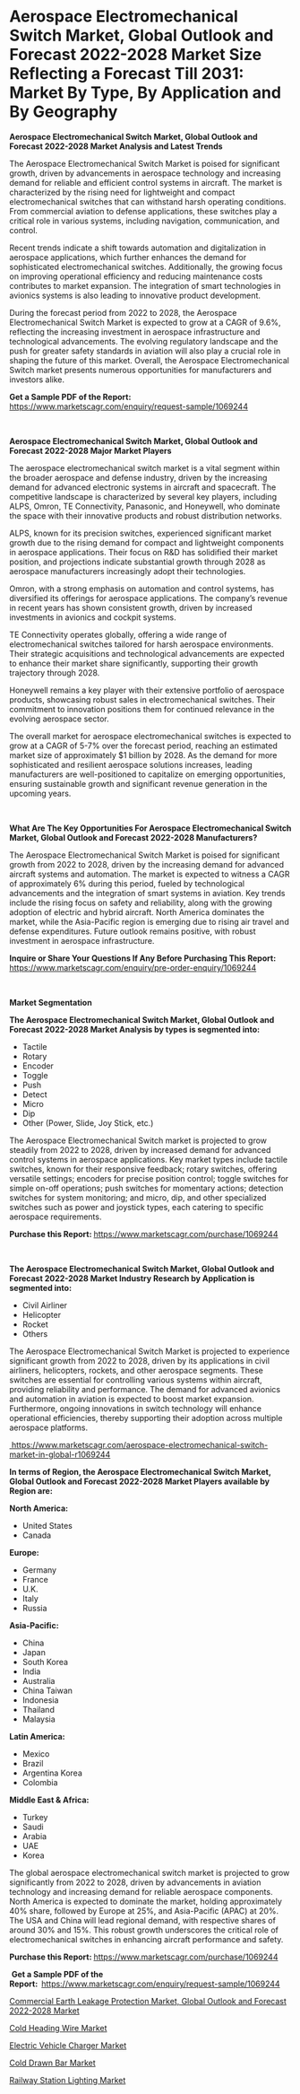 <p><h1>Aerospace Electromechanical Switch Market, Global Outlook and Forecast 2022-2028 Market Size Reflecting a Forecast Till 2031: Market By Type, By Application and By Geography</h1></p><p><strong>Aerospace Electromechanical Switch Market, Global Outlook and Forecast 2022-2028 Market Analysis and Latest Trends</strong></p>
<p><p>The Aerospace Electromechanical Switch Market is poised for significant growth, driven by advancements in aerospace technology and increasing demand for reliable and efficient control systems in aircraft. The market is characterized by the rising need for lightweight and compact electromechanical switches that can withstand harsh operating conditions. From commercial aviation to defense applications, these switches play a critical role in various systems, including navigation, communication, and control.</p><p>Recent trends indicate a shift towards automation and digitalization in aerospace applications, which further enhances the demand for sophisticated electromechanical switches. Additionally, the growing focus on improving operational efficiency and reducing maintenance costs contributes to market expansion. The integration of smart technologies in avionics systems is also leading to innovative product development.</p><p>During the forecast period from 2022 to 2028, the Aerospace Electromechanical Switch Market is expected to grow at a CAGR of 9.6%, reflecting the increasing investment in aerospace infrastructure and technological advancements. The evolving regulatory landscape and the push for greater safety standards in aviation will also play a crucial role in shaping the future of this market. Overall, the Aerospace Electromechanical Switch market presents numerous opportunities for manufacturers and investors alike.</p></p>
<p><strong>Get a Sample PDF of the Report:&nbsp;</strong> <a href="https://www.marketscagr.com/enquiry/request-sample/1069244">https://www.marketscagr.com/enquiry/request-sample/1069244</a></p>
<p>&nbsp;</p>
<p><strong>Aerospace Electromechanical Switch Market, Global Outlook and Forecast 2022-2028 Major Market Players</strong></p>
<p><p>The aerospace electromechanical switch market is a vital segment within the broader aerospace and defense industry, driven by the increasing demand for advanced electronic systems in aircraft and spacecraft. The competitive landscape is characterized by several key players, including ALPS, Omron, TE Connectivity, Panasonic, and Honeywell, who dominate the space with their innovative products and robust distribution networks.</p><p>ALPS, known for its precision switches, experienced significant market growth due to the rising demand for compact and lightweight components in aerospace applications. Their focus on R&D has solidified their market position, and projections indicate substantial growth through 2028 as aerospace manufacturers increasingly adopt their technologies.</p><p>Omron, with a strong emphasis on automation and control systems, has diversified its offerings for aerospace applications. The company’s revenue in recent years has shown consistent growth, driven by increased investments in avionics and cockpit systems.</p><p>TE Connectivity operates globally, offering a wide range of electromechanical switches tailored for harsh aerospace environments. Their strategic acquisitions and technological advancements are expected to enhance their market share significantly, supporting their growth trajectory through 2028.</p><p>Honeywell remains a key player with their extensive portfolio of aerospace products, showcasing robust sales in electromechanical switches. Their commitment to innovation positions them for continued relevance in the evolving aerospace sector.</p><p>The overall market for aerospace electromechanical switches is expected to grow at a CAGR of 5-7% over the forecast period, reaching an estimated market size of approximately $1 billion by 2028. As the demand for more sophisticated and resilient aerospace solutions increases, leading manufacturers are well-positioned to capitalize on emerging opportunities, ensuring sustainable growth and significant revenue generation in the upcoming years.</p></p>
<p>&nbsp;</p>
<p><strong>What Are The Key Opportunities For Aerospace Electromechanical Switch Market, Global Outlook and Forecast 2022-2028 Manufacturers?</strong></p>
<p><p>The Aerospace Electromechanical Switch Market is poised for significant growth from 2022 to 2028, driven by the increasing demand for advanced aircraft systems and automation. The market is expected to witness a CAGR of approximately 6% during this period, fueled by technological advancements and the integration of smart systems in aviation. Key trends include the rising focus on safety and reliability, along with the growing adoption of electric and hybrid aircraft. North America dominates the market, while the Asia-Pacific region is emerging due to rising air travel and defense expenditures. Future outlook remains positive, with robust investment in aerospace infrastructure.</p></p>
<p><strong>Inquire or Share Your Questions If Any Before Purchasing This Report:</strong> <a href="https://www.marketscagr.com/enquiry/pre-order-enquiry/1069244">https://www.marketscagr.com/enquiry/pre-order-enquiry/1069244</a></p>
<p>&nbsp;</p>
<p><strong>Market Segmentation</strong></p>
<p><strong>The Aerospace Electromechanical Switch Market, Global Outlook and Forecast 2022-2028 Market Analysis by types is segmented into:</strong></p>
<p><ul><li>Tactile</li><li>Rotary</li><li>Encoder</li><li>Toggle</li><li>Push</li><li>Detect</li><li>Micro</li><li>Dip</li><li>Other (Power, Slide, Joy Stick, etc.)</li></ul></p>
<p><p>The Aerospace Electromechanical Switch market is projected to grow steadily from 2022 to 2028, driven by increased demand for advanced control systems in aerospace applications. Key market types include tactile switches, known for their responsive feedback; rotary switches, offering versatile settings; encoders for precise position control; toggle switches for simple on-off operations; push switches for momentary actions; detection switches for system monitoring; and micro, dip, and other specialized switches such as power and joystick types, each catering to specific aerospace requirements.</p></p>
<p><strong>Purchase this Report:&nbsp;</strong><a href="https://www.marketscagr.com/purchase/1069244">https://www.marketscagr.com/purchase/1069244</a></p>
<p>&nbsp;</p>
<p><strong>The Aerospace Electromechanical Switch Market, Global Outlook and Forecast 2022-2028 Market Industry Research by Application is segmented into:</strong></p>
<p><ul><li>Civil Airliner</li><li>Helicopter</li><li>Rocket</li><li>Others</li></ul></p>
<p><p>The Aerospace Electromechanical Switch Market is projected to experience significant growth from 2022 to 2028, driven by its applications in civil airliners, helicopters, rockets, and other aerospace segments. These switches are essential for controlling various systems within aircraft, providing reliability and performance. The demand for advanced avionics and automation in aviation is expected to boost market expansion. Furthermore, ongoing innovations in switch technology will enhance operational efficiencies, thereby supporting their adoption across multiple aerospace platforms.</p></p>
<p><a href="https://www.marketscagr.com/aerospace-electromechanical-switch-market-in-global-r1069244">&nbsp;https://www.marketscagr.com/aerospace-electromechanical-switch-market-in-global-r1069244</a></p>
<p><strong>In terms of Region, the Aerospace Electromechanical Switch Market, Global Outlook and Forecast 2022-2028 Market Players available by Region are:</strong></p>
<p>
    <p> <strong> North America: </strong>
        <ul>
            <li>United States</li>
            <li>Canada</li>
        </ul>
        </p> 
    <p> <strong> Europe: </strong>
        <ul>
            <li>Germany</li>
            <li>France</li>
            <li>U.K.</li>
            <li>Italy</li>
            <li>Russia</li>
        </ul>
        </p> 
    <p> <strong> Asia-Pacific: </strong>
        <ul>
            <li>China</li>
            <li>Japan</li>
            <li>South Korea</li>
            <li>India</li>
            <li>Australia</li>
            <li>China Taiwan</li>
            <li>Indonesia</li>
            <li>Thailand</li>
            <li>Malaysia</li>
        </ul>
        </p> 
    <p> <strong> Latin America: </strong>
        <ul>
            <li>Mexico</li>
            <li>Brazil</li>
            <li>Argentina Korea</li>
            <li>Colombia</li>
        </ul>
        </p> 
    <p> <strong> Middle East & Africa: </strong>
        <ul>
            <li>Turkey</li>
            <li>Saudi</li>
            <li>Arabia</li>
            <li>UAE</li>
            <li>Korea</li>
        </ul>
    </p>
    </p>
<p><p>The global aerospace electromechanical switch market is projected to grow significantly from 2022 to 2028, driven by advancements in aviation technology and increasing demand for reliable aerospace components. North America is expected to dominate the market, holding approximately 40% share, followed by Europe at 25%, and Asia-Pacific (APAC) at 20%. The USA and China will lead regional demand, with respective shares of around 30% and 15%. This robust growth underscores the critical role of electromechanical switches in enhancing aircraft performance and safety.</p></p>
<p><strong>Purchase this Report: </strong><a href="https://www.marketscagr.com/purchase/1069244">https://www.marketscagr.com/purchase/1069244</a></p>
<p>&nbsp;<strong>Get a Sample PDF of the Report:&nbsp;&nbsp;</strong><a href="https://www.marketscagr.com/enquiry/request-sample/1069244">https://www.marketscagr.com/enquiry/request-sample/1069244</a></p>
<p><strong></strong></p>
<p><p><a href="https://github.com/joannesouthgate/Market-Research-Report-List-5/blob/main/commercial-earth-leakage-protection-market-global-outlook-and-forecast-2022-2028-market.md">Commercial Earth Leakage Protection Market, Global Outlook and Forecast 2022-2028 Market</a></p><p><a href="https://issuu.com/reportprime-2/docs/cold-heading-wire-market-size-2030._80c0a3072a5306">Cold Heading Wire Market</a></p><p><a href="https://www.linkedin.com/pulse/electric-vehicle-charger-market-overview-global-trends-future-tzsae?trackingId=SXKIOhsWTOO1W%2FFHlNpsgw%3D%3D">Electric Vehicle Charger Market</a></p><p><a href="https://issuu.com/reportprime-2/docs/cold-drawn-bar-market-size-2030.ppt_b1e6a18c5208b0">Cold Drawn Bar Market</a></p><p><a href="https://medium.com/@bulahhamill88/this-report-on-railway-station-lighting-market-is-a-comprehensive-analysis-of-market-shares-94dc90adff49">Railway Station Lighting Market</a></p></p>